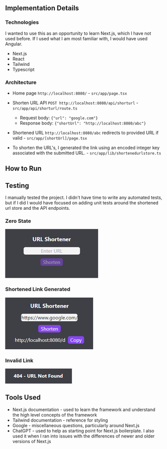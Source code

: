 ## Implementation Details

<!-- Provide a short description of your implementation (technologies used, brief overview of project architecture, etc.) -->

### Technologies

I wanted to use this as an opportunity to learn Next.js, which I have not used before. If I used what I am most familiar with, I would have used Angular.

- Next.js
- React
- Tailwind
- Typescript

### Architecture

- Home page `http://localhost:8080/` - `src/app/page.tsx`
- Shorten URL API `POST http://localhost:8080/api/shorturl` - `src/app/api/shorturl/route.ts`
  - Request body: `{"url": "google.com"}`
  - Response body: `{"shortUrl": "http://localhost:8080/abc"}`
- Shortened URL `http://localhost:8080/abc` redirects to provided URL if valid - `src/app/[shortUrl]/page.tsx`

- To shorten the URL's, I generated the link using an encoded integer key associated with the submitted URL. - `src/app/lib/shortenedurlstore.ts`

## How to Run

<!--
- Include instructions on how to run your implementation locally. Be sure to include any necessary setup steps, such as installing dependencies, as well as the commands to start the application.
-->

## Testing

<!-- Describe how you tested your solution (automated testing, manual testing process, screenshots, etc.) -->

I manually tested the project. I didn't have time to write any automated tests, but if I did I would have focused on adding unit tests around the shortened url store and the API endpoints.

### Zero State

![alt text](image.png)

### Shortened Link Generated

![alt text](image-1.png)

### Invalid Link

![alt text](image-2.png)

## Tools Used

<!--
- Describe any tools you used in developing your solution (e.g. ChatGPT for generating ideas and styles)
- Note: The use of AI tools is not discouraged, but they should be used judiciously.
-->

- Next.js documentation - used to learn the framework and understand the high level concepts of the framework
- Tailwind documentation - reference for styling
- Google - miscellaneous questions, particularly around Next.js
- ChatGPT - used to help as starting point for Next.js boilerplate. I also used it when I ran into issues with the differences of newer and older versions of Next.js
